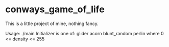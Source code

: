 # conways_game_of_life

This is a little project of mine, nothing fancy.

Usage: ./main <Cells x> <Cells y> <Initializer> <Intitializer args>
        Initializer is one of:
                glider
                acorn
                blunt_random
                perlin <density>    where 0 <= density <= 255
                
